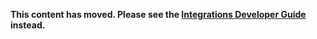 **This content has moved. Please see the [Integrations Developer Guide](https://www.elastic.co/guide/en/integrations-developer/current/dashboard-guidelines.html) instead.**